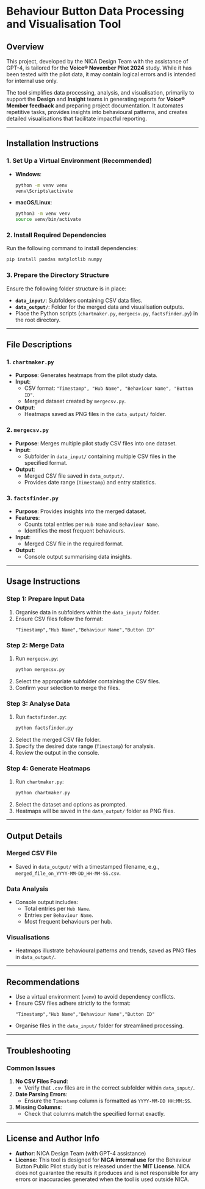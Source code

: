 # **Behaviour Button Data Processing and Visualisation Tool**

## **Overview**
This project, developed by the NICA Design Team with the assistance of GPT-4, is tailored for the **Voice® November Pilot 2024** study. While it has been tested with the pilot data, it may contain logical errors and is intended for internal use only.

The tool simplifies data processing, analysis, and visualisation, primarily to support the **Design** and **Insight** teams in generating reports for **Voice® Member feedback** and preparing project documentation. It automates repetitive tasks, provides insights into behavioural patterns, and creates detailed visualisations that facilitate impactful reporting.

---

## **Installation Instructions**

### 1. Set Up a Virtual Environment (Recommended)
- **Windows**:
  ```bash
  python -m venv venv
  venv\Scripts\activate
  ```
- **macOS/Linux**:
  ```bash
  python3 -m venv venv
  source venv/bin/activate
  ```

### 2. Install Required Dependencies
Run the following command to install dependencies:
```bash
pip install pandas matplotlib numpy
```

### 3. Prepare the Directory Structure
Ensure the following folder structure is in place:
- **`data_input/`**: Subfolders containing CSV data files.
- **`data_output/`**: Folder for the merged data and visualisation outputs.
- Place the Python scripts (`chartmaker.py`, `mergecsv.py`, `factsfinder.py`) in the root directory.

---

## **File Descriptions**

### 1. `chartmaker.py`
- **Purpose**: Generates heatmaps from the pilot study data.
- **Input**:
  - CSV format: `"Timestamp", "Hub Name", "Behaviour Name", "Button ID"`.
  - Merged dataset created by `mergecsv.py`.
- **Output**:
  - Heatmaps saved as PNG files in the `data_output/` folder.

### 2. `mergecsv.py`
- **Purpose**: Merges multiple pilot study CSV files into one dataset.
- **Input**:
  - Subfolder in `data_input/` containing multiple CSV files in the specified format.
- **Output**:
  - Merged CSV file saved in `data_output/`.
  - Provides date range (`Timestamp`) and entry statistics.

### 3. `factsfinder.py`
- **Purpose**: Provides insights into the merged dataset.
- **Features**:
  - Counts total entries per `Hub Name` and `Behaviour Name`.
  - Identifies the most frequent behaviours.
- **Input**:
  - Merged CSV file in the required format.
- **Output**:
  - Console output summarising data insights.

---

## **Usage Instructions**

### **Step 1: Prepare Input Data**
1. Organise data in subfolders within the `data_input/` folder.
2. Ensure CSV files follow the format:
   ```csv
   "Timestamp","Hub Name","Behaviour Name","Button ID"
   ```

### **Step 2: Merge Data**
1. Run `mergecsv.py`:
   ```bash
   python mergecsv.py
   ```
2. Select the appropriate subfolder containing the CSV files.
3. Confirm your selection to merge the files.

### **Step 3: Analyse Data**
1. Run `factsfinder.py`:
   ```bash
   python factsfinder.py
   ```
2. Select the merged CSV file folder.
3. Specify the desired date range (`Timestamp`) for analysis.
4. Review the output in the console.

### **Step 4: Generate Heatmaps**
1. Run `chartmaker.py`:
   ```bash
   python chartmaker.py
   ```
2. Select the dataset and options as prompted.
3. Heatmaps will be saved in the `data_output/` folder as PNG files.

---

## **Output Details**

### **Merged CSV File**
- Saved in `data_output/` with a timestamped filename, e.g., `merged_file_on_YYYY-MM-DD_HH-MM-SS.csv`.

### **Data Analysis**
- Console output includes:
  - Total entries per `Hub Name`.
  - Entries per `Behaviour Name`.
  - Most frequent behaviours per hub.

### **Visualisations**
- Heatmaps illustrate behavioural patterns and trends, saved as PNG files in `data_output/`.

---

## **Recommendations**
- Use a virtual environment (`venv`) to avoid dependency conflicts.
- Ensure CSV files adhere strictly to the format:
  ```csv
  "Timestamp","Hub Name","Behaviour Name","Button ID"
  ```
- Organise files in the `data_input/` folder for streamlined processing.

---

## **Troubleshooting**

### Common Issues
1. **No CSV Files Found**:
   - Verify that `.csv` files are in the correct subfolder within `data_input/`.
2. **Date Parsing Errors**:
   - Ensure the `Timestamp` column is formatted as `YYYY-MM-DD HH:MM:SS`.
3. **Missing Columns**:
   - Check that columns match the specified format exactly.

---


## **License and Author Info**
- **Author**: NICA Design Team (with GPT-4 assistance)
- **License**: This tool is designed for **NICA internal use** for the Behaviour Button Public Pilot study but is released under the **MIT License**. NICA does not guarantee the results it produces and is not responsible for any errors or inaccuracies generated when the tool is used outside NICA.

